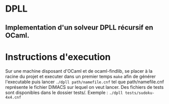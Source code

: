 # DPLL
Implementation d'un solveur DPLL récursif en
OCaml.
---
# Instructions d'execution
Sur une machine disposant d'OCaml et de ocaml-findlib, se placer à la racine du projet et executer dans un premier temps ```make``` afin de générer l'executable puis lancer ```./dpll path/namefile.cnf``` tel que path/namefile.cnf représente le fichier DIMACS sur lequel on veut lancer. Des fichiers de tests sont disponibles dans le dossier tests/.
Exemple : ```./dpll tests/sudoku-4x4.cnf```
